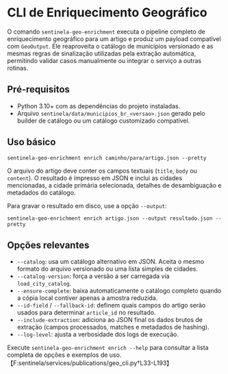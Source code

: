 # CLI de Enriquecimento Geográfico

O comando `sentinela-geo-enrichment` executa o pipeline completo de enriquecimento
geográfico para um artigo e produz um payload compatível com `GeoOutput`. Ele
reaproveita o catálogo de municípios versionado e as mesmas regras de sinalização
utilizadas pela extração automática, permitindo validar casos manualmente ou
integrar o serviço a outras rotinas.

## Pré-requisitos

* Python 3.10+ com as dependências do projeto instaladas.
* Arquivo `sentinela/data/municipios_br_<versao>.json` gerado pelo builder de
  catálogo ou um catálogo customizado compatível.

## Uso básico

```
sentinela-geo-enrichment enrich caminho/para/artigo.json --pretty
```

O arquivo do artigo deve conter os campos textuais (`title`, `body` ou
`content`). O resultado é impresso em JSON e inclui as cidades mencionadas, a
cidade primária selecionada, detalhes de desambiguação e metadados do catálogo.

Para gravar o resultado em disco, use a opção `--output`:

```
sentinela-geo-enrichment enrich artigo.json --output resultado.json --pretty
```

## Opções relevantes

* `--catalog`: usa um catálogo alternativo em JSON. Aceita o mesmo formato do
  arquivo versionado ou uma lista simples de cidades.
* `--catalog-version`: força a versão a ser carregada via `load_city_catalog`.
* `--ensure-complete`: baixa automaticamente o catálogo completo quando a cópia
  local contiver apenas a amostra reduzida.
* `--id-field` / `--fallback-id`: definem quais campos do artigo serão usados
  para determinar `article_id` no resultado.
* `--include-extraction`: adiciona ao JSON final os dados brutos de extração
  (campos processados, matches e metadados de hashing).
* `--log-level`: ajusta a verbosidade dos logs de execução.

Execute `sentinela-geo-enrichment enrich --help` para consultar a lista completa
de opções e exemplos de uso.【F:sentinela/services/publications/geo_cli.py†L33-L193】

